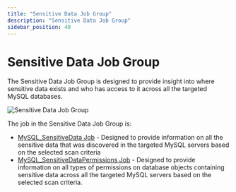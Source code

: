 ```yaml
---
title: "Sensitive Data Job Group"
description: "Sensitive Data Job Group"
sidebar_position: 40
---
```


# Sensitive Data Job Group

The Sensitive Data Job Group is designed to provide insight into where sensitive data exists and who
has access to it across all the targeted MySQL databases.

![Sensitive Data Job Group](/images/accessanalyzer/12.0/solutions/databases/mysql/sensitivedata/sensitivedatajobgroup.webp)

The job in the Sensitive Data Job Group is:

- [MySQL_SensitiveData Job](/docs/accessanalyzer/12.0/solutions/databases/mysql/sensitivedata/mysql_sensitivedata.md) - Designed to provide information on all the
  sensitive data that was discovered in the targeted MySQL servers based on the selected scan
  criteria
- [MySQL_SensitiveDataPermissions Job](/docs/accessanalyzer/12.0/solutions/databases/mysql/sensitivedata/mysql_sensitivedatapermissions.md) - Designed to provide
  information on all types of permissions on database objects containing sensitive data across all
  the targeted MySQL servers based on the selected scan criteria.
